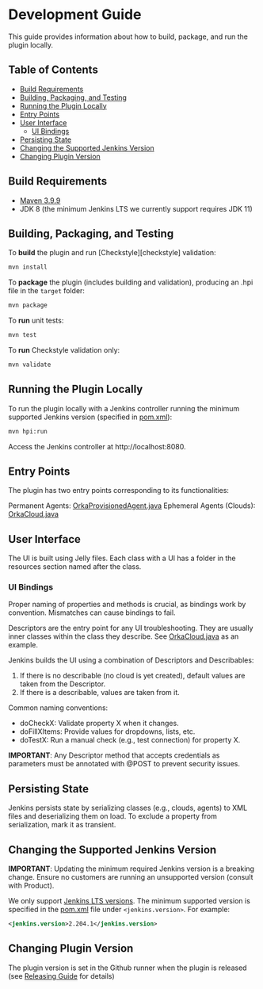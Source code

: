 # Development Guide

This guide provides information about how to build, package, and run the plugin locally.

## Table of Contents

- [Build Requirements](#build-requirements)
- [Building, Packaging, and Testing](#building-packaging-and-testing)
- [Running the Plugin Locally](#running-the-plugin-locally)
- [Entry Points](#entry-points)
- [User Interface](#user-interface)
  - [UI Bindings](#ui-bindings)
- [Persisting State](#persisting-state)
- [Changing the Supported Jenkins Version](#changing-the-supported-jenkins-version)
- [Changing Plugin Version](#changing-the-plugin-version)

## Build Requirements

- [Maven 3.9.9](https://maven.apache.org/docs/3.9.9/release-notes.html)
- JDK 8 (the minimum Jenkins LTS we currently support requires JDK 11)

## Building, Packaging, and Testing

To **build** the plugin and run [Checkstyle][checkstyle] validation:

```bash
mvn install
```

To **package** the plugin (includes building and validation), producing an .hpi file in the `target` folder:

```bash
mvn package
```

To **run** unit tests:

```bash
mvn test
```

To **run** Checkstyle validation only:

```bash
mvn validate
```

## Running the Plugin Locally

To run the plugin locally with a Jenkins controller running the minimum supported Jenkins version (specified in [pom.xml](../pom.xml)):

```bash
mvn hpi:run
```

Access the Jenkins controller at http://localhost:8080.

## Entry Points

The plugin has two entry points corresponding to its functionalities:

Permanent Agents: [OrkaProvisionedAgent.java](../src/main/java/io/jenkins/plugins/orka/OrkaProvisionedAgent.java)
Ephemeral Agents (Clouds): [OrkaCloud.java](../src/main/java/io/jenkins/plugins/orka/OrkaCloud.java)

## User Interface

The UI is built using Jelly files. Each class with a UI has a folder in the resources section named after the class.

### UI Bindings

Proper naming of properties and methods is crucial, as bindings work by convention. Mismatches can cause bindings to fail.

Descriptors are the entry point for any UI troubleshooting. They are usually inner classes within the class they describe. See [OrkaCloud.java](../src/main/java/io/jenkins/plugins/orka/OrkaCloud.java) as an example.

Jenkins builds the UI using a combination of Descriptors and Describables:

1. If there is no describable (no cloud is yet created), default values are taken from the Descriptor.
1. If there is a describable, values are taken from it.

Common naming conventions:

- doCheckX: Validate property X when it changes.
- doFillXItems: Provide values for dropdowns, lists, etc.
- doTestX: Run a manual check (e.g., test connection) for property X.

**IMPORTANT**: Any Descriptor method that accepts credentials as parameters must be annotated with @POST to prevent security issues.

## Persisting State

Jenkins persists state by serializing classes (e.g., clouds, agents) to XML files and deserializing them on load. To exclude a property from serialization, mark it as transient.

## Changing the Supported Jenkins Version

**IMPORTANT**: Updating the minimum required Jenkins version is a breaking change. Ensure no customers are running an unsupported version (consult with Product).

We only support [Jenkins LTS versions][lts]. The minimum supported version is specified in the [pom.xml](pom.xml) file under `<jenkins.version>`. For example:

```xml
<jenkins.version>2.204.1</jenkins.version>
```

[lts]: https://www.jenkins.io/changelog-stable/

## Changing Plugin Version
The plugin version is set in the Github runner when the plugin is released (see [Releasing Guide](RELEASING.md) for details)

